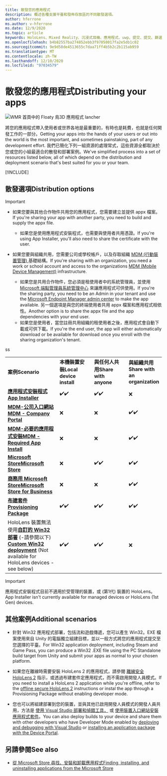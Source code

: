 ```yaml
---
title: 散發您的應用程式
description: 概述各種支援平臺和發佈存放區的不同散發選項。
author: hferrone
ms.author: v-hferrone
ms.date: 12/9/2020
ms.topic: article
keywords: HoloLens、Mixed Reality、沉浸式耳機、應用程式、uwp、提交、提交、篩選、中繼資料、系統需求、關鍵字、wack、認證、套件、appx、商品化
ms.openlocfilehash: b4b82557ba274852ebb3f97058017fa2e5db1c02
ms.sourcegitcommit: 9e9d58de4513655c7daa71ff4b5b2c2b115ab959
ms.translationtype: MT
ms.contentlocale: zh-TW
ms.lasthandoff: 12/10/2020
ms.locfileid: "97034579"
---
```

# <a name="distributing-your-apps"></a><span data-ttu-id="3bdb6-104">散發您的應用程式</span><span class="sxs-lookup"><span data-stu-id="3bdb6-104">Distributing your apps</span></span>

![WMR 首頁中的 Floaty 鳥3D 應用程式 lancher](images/distribute-hero-image.png)

<span data-ttu-id="3bdb6-106">將您的應用程式帶入使用者或世界各地是最重要的，有時也是耗費，也就是任何開發工作的一部分。</span><span class="sxs-lookup"><span data-stu-id="3bdb6-106">Getting your apps into the hands of your users or out into the world is the most important, and sometimes painstaking, part of any development effort.</span></span> <span data-ttu-id="3bdb6-107">我們已簡化下列一組資源的處理常式，這些資源全都取決於您或您的小組最適合的散發和部署案例。</span><span class="sxs-lookup"><span data-stu-id="3bdb6-107">We've simplified process into a set of resources listed below, all of which depend on the distribution and deployment scenario that's best suited for you or your team.</span></span>

[!INCLUDE[](includes/before-submission.md)]

## <a name="distribution-options"></a><span data-ttu-id="3bdb6-108">散發選項</span><span class="sxs-lookup"><span data-stu-id="3bdb6-108">Distribution options</span></span>

> [!IMPORTANT]
> * <span data-ttu-id="3bdb6-109">如果您要與其他合作物件共用您的應用程式，您需要建立並提供 appx 檔案。</span><span class="sxs-lookup"><span data-stu-id="3bdb6-109">If you're sharing your app with another party, you need to build and supply the appx file.</span></span> 
>     * <span data-ttu-id="3bdb6-110">如果您是使用應用程式安裝程式，也需要與使用者共用憑證。</span><span class="sxs-lookup"><span data-stu-id="3bdb6-110">If you're using App Installer, you'll also need to share the certificate with the user.</span></span>
> 
> * <span data-ttu-id="3bdb6-111">如果您要與組織共用，您需要公司或學校帳戶，以及存取組織 [MDM (行動裝置管理) ](https://docs.microsoft.com/hololens/hololens-enroll-mdm) 基礎結構。</span><span class="sxs-lookup"><span data-stu-id="3bdb6-111">If you're sharing with an organization, you need a work or school account and access to the organizations [MDM (Mobile Device Management)](https://docs.microsoft.com/hololens/hololens-enroll-mdm) infrastructure.</span></span>  
>    * <span data-ttu-id="3bdb6-112">如果您是共用合作物件，您必須是租使用者中的系統管理員，並使用 [Microsoft 端點管理員系統管理中心](https://docs.microsoft.com/mem/intune/apps/apps-deploy) 來讓應用程式可供使用。</span><span class="sxs-lookup"><span data-stu-id="3bdb6-112">If you're the sharing party, you need to be an Admin in your tenant and use the [Microsoft Endpoint Manager admin center](https://docs.microsoft.com/mem/intune/apps/apps-deploy) to make the app available.</span></span> <span data-ttu-id="3bdb6-113">另一個選項是與您的終端使用者共用 appx 檔案和應用程式相依性。</span><span class="sxs-lookup"><span data-stu-id="3bdb6-113">Another option is to share the appx file and the app dependencies with your end user.</span></span>
>    * <span data-ttu-id="3bdb6-114">如果您是使用者，當您註冊共用組織的租使用者之後，應用程式會自動下載或可供下載。</span><span class="sxs-lookup"><span data-stu-id="3bdb6-114">If you're the end user, the app will either automatically download or be available for download once you enroll with the sharing organization's tenant.</span></span> 

<table>
<colgroup>
    <col width="33%" />
    <col width="22%" />
    <col width="22%" />
    <col width="22%" />
</colgroup>
<tr>
    <td><span data-ttu-id="3bdb6-115"><strong>案例</strong></span><span class="sxs-lookup"><span data-stu-id="3bdb6-115"><strong>Scenario</strong></span></span></td>
    <td><span data-ttu-id="3bdb6-116"><strong>本機裝置安裝</strong></span><span class="sxs-lookup"><span data-stu-id="3bdb6-116"><strong>Local device install</strong></span></span></td>
    <td><span data-ttu-id="3bdb6-117"><strong>與任何人共用</strong></span><span class="sxs-lookup"><span data-stu-id="3bdb6-117"><strong>Share with anyone</strong></span></span></td>
    <td><span data-ttu-id="3bdb6-118"><strong>與組織共用</strong></span><span class="sxs-lookup"><span data-stu-id="3bdb6-118"><strong>Share with an organization</strong></span></span></td>
</tr>
<tr>
    <td><span data-ttu-id="3bdb6-119"><a href="https://docs.microsoft.com/hololens/app-deploy-app-installer"><strong>應用程式安裝程式</strong></span><span class="sxs-lookup"><span data-stu-id="3bdb6-119"><a href="https://docs.microsoft.com/hololens/app-deploy-app-installer"><strong>App Installer</strong></span></span></td>
    <td><span data-ttu-id="3bdb6-120">✔️</span><span class="sxs-lookup"><span data-stu-id="3bdb6-120">✔️</span></span></td>
    <td><span data-ttu-id="3bdb6-121">✔️</span><span class="sxs-lookup"><span data-stu-id="3bdb6-121">✔️</span></span></td>
    <td>❌</td>
</tr>
<tr>
    <td><span data-ttu-id="3bdb6-122"><a href="https://docs.microsoft.com/hololens/app-deploy-app-installer"><strong>MDM-公司入口網站</strong></a></span><span class="sxs-lookup"><span data-stu-id="3bdb6-122"><a href="https://docs.microsoft.com/hololens/app-deploy-app-installer"><strong>MDM - Company Portal</strong></a></span></span></td>
    <td>❌</td>
    <td>❌</td>
    <td><span data-ttu-id="3bdb6-123">✔️</span><span class="sxs-lookup"><span data-stu-id="3bdb6-123">✔️</span></span></td>
</tr>
<tr>
    <td><span data-ttu-id="3bdb6-124"><a href="https://docs.microsoft.com/hololens/app-deploy-intune"><strong>MDM-必要的應用程式安裝</strong></a></span><span class="sxs-lookup"><span data-stu-id="3bdb6-124"><a href="https://docs.microsoft.com/hololens/app-deploy-intune"><strong>MDM - Required App Install</strong></a></span></span></td>
    <td>❌</td>
    <td>❌</td>
    <td><span data-ttu-id="3bdb6-125">✔️</span><span class="sxs-lookup"><span data-stu-id="3bdb6-125">✔️</span></span></td>
</tr>
<tr>
    <td><span data-ttu-id="3bdb6-126"><a href="submitting-an-app-to-the-microsoft-store.md"><strong>Microsoft Store</strong></a></span><span class="sxs-lookup"><span data-stu-id="3bdb6-126"><a href="submitting-an-app-to-the-microsoft-store.md"><strong>Microsoft Store</strong></a></span></span></td>
    <td>❌</td>
    <td><span data-ttu-id="3bdb6-127">✔️</span><span class="sxs-lookup"><span data-stu-id="3bdb6-127">✔️</span></span></td>
    <td><span data-ttu-id="3bdb6-128">✔️</span><span class="sxs-lookup"><span data-stu-id="3bdb6-128">✔️</span></span></td><span data-ttu-id="3bdb6-129">s</span><span class="sxs-lookup"><span data-stu-id="3bdb6-129">s</span></span>
</tr>
<tr>
    <td><span data-ttu-id="3bdb6-130"><a href="https://docs.microsoft.com/hololens/app-deploy-store-business"><strong>商務用 Microsoft Store</strong></a></span><span class="sxs-lookup"><span data-stu-id="3bdb6-130"><a href="https://docs.microsoft.com/hololens/app-deploy-store-business"><strong>Microsoft Store for Business</strong></a></span></span></td>
    <td>❌</td>
    <td>❌</td>
    <td><span data-ttu-id="3bdb6-131">✔️</span><span class="sxs-lookup"><span data-stu-id="3bdb6-131">✔️</span></span></td>
</tr>
<tr>
    <td><span data-ttu-id="3bdb6-132"><a href="https://docs.microsoft.com/hololens/app-deploy-provisioning-package"><strong>布建套件</strong></a></span><span class="sxs-lookup"><span data-stu-id="3bdb6-132"><a href="https://docs.microsoft.com/hololens/app-deploy-provisioning-package"><strong>Provisioning Package</strong></a></span></span></td>
    <td><span data-ttu-id="3bdb6-133">✔️</span><span class="sxs-lookup"><span data-stu-id="3bdb6-133">✔️</span></span></td>
    <td><span data-ttu-id="3bdb6-134">✔️</span><span class="sxs-lookup"><span data-stu-id="3bdb6-134">✔️</span></span></td>
    <td><span data-ttu-id="3bdb6-135">✔️</span><span class="sxs-lookup"><span data-stu-id="3bdb6-135">✔️</span></span></td>
</tr>
<tr>
    <td><span data-ttu-id="3bdb6-136">HoloLens 裝置無法使用<a href="#additional-scenarios"><strong>自訂的 Win32 部署</strong></a> (-請參閱以下) </span><span class="sxs-lookup"><span data-stu-id="3bdb6-136"><a href="#additional-scenarios"><strong>Custom Win32 deployment</strong></a> (Not available for HoloLens devices - see below)</span></span></td>
    <td><span data-ttu-id="3bdb6-137">✔️</span><span class="sxs-lookup"><span data-stu-id="3bdb6-137">✔️</span></span></td>
    <td><span data-ttu-id="3bdb6-138">✔️</span><span class="sxs-lookup"><span data-stu-id="3bdb6-138">✔️</span></span></td>
    <td>❌</td>
</tr>
</table>

> [!IMPORTANT]
> <span data-ttu-id="3bdb6-139">應用程式安裝程式目前不適用於受管理的裝置，或 (第1代) 裝置的 HoloLens。</span><span class="sxs-lookup"><span data-stu-id="3bdb6-139">App Installer isn't currently available for managed devices or HoloLens (1st Gen) devices.</span></span>

## <a name="additional-scenarios"></a><span data-ttu-id="3bdb6-140">其他案例</span><span class="sxs-lookup"><span data-stu-id="3bdb6-140">Additional scenarios</span></span>

* <span data-ttu-id="3bdb6-141">針對 Win32 應用程式部署，包括流和遊戲傳遞，您可以產生 Win32。EXE 檔案使用來自 Unity 的電腦獨立組建目標，並以一般方式將您的應用程式提交至您選擇的平臺。</span><span class="sxs-lookup"><span data-stu-id="3bdb6-141">For Win32 application deployment, including Steam and Game Pass, you can produce a Win32 .EXE file using the PC Standalone build target from Unity and submit your apps as normal to your chosen platform.</span></span> 

* <span data-ttu-id="3bdb6-142">如果您在離線時需要安裝 HoloLens 2 的應用程式，請參閱 [離線安全 HoloLens 2](https://docs.microsoft.com/hololens/hololens-common-scenarios-offline-secure) 指示，或透過布建套件定應用程式，而不需啟用開發人員模式。</span><span class="sxs-lookup"><span data-stu-id="3bdb6-142">If you need to install a HoloLens 2 application while you're offline, refer to the [offline secure HoloLens 2](https://docs.microsoft.com/hololens/hololens-common-scenarios-offline-secure) instructions or instal the app through a Provisioning Package without enabling developer mode.</span></span>

* <span data-ttu-id="3bdb6-143">您也可以將組建部署到您的裝置，並與其他已啟用開發人員模式的開發人員共用，方法是 [使用 Visual Studio 部署和偵錯工具，](../develop/platform-capabilities-and-apis/using-visual-studio.md) 或 [使用裝置入口網站安裝應用程式套件](https://docs.microsoft.com/hololens/holographic-custom-apps#installing-an-application-package-with-the-device-portal)。</span><span class="sxs-lookup"><span data-stu-id="3bdb6-143">You can also deploy builds to your device and share them with other developers who have Developer Mode enabled by [deploying and debugging with Visual Studio](../develop/platform-capabilities-and-apis/using-visual-studio.md) or [installing an application package with the Device Portal](https://docs.microsoft.com/hololens/holographic-custom-apps#installing-an-application-package-with-the-device-portal).</span></span>

## <a name="see-also"></a><span data-ttu-id="3bdb6-144">另請參閱</span><span class="sxs-lookup"><span data-stu-id="3bdb6-144">See also</span></span>
* [<span data-ttu-id="3bdb6-145">從 Microsoft Store 尋找、安裝和卸載應用程式</span><span class="sxs-lookup"><span data-stu-id="3bdb6-145">Finding, installing, and uninstalling applications from the Microsoft Store</span></span>](https://docs.microsoft.com/hololens/holographic-store-apps)

